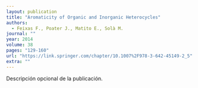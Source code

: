 ```yaml
---
layout: publication
title: "Aromaticity of Organic and Inorganic Heterocycles"
authors:
  - Feixas F., Poater J., Matito E., Solà M.
journal: ""
year: 2014
volume: 38
pages: "129-160"
url: "https://link.springer.com/chapter/10.1007%2F978-3-642-45149-2_5"
extra: ""
---
```


Descripción opcional de la publicación.
